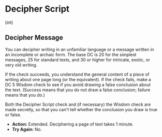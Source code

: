 # Decipher Script

(int)

## Decipher Message

You can decipher writing in an unfamiliar language or a message written in an incomplete or archaic form. The base DC is 20 for the simplest messages, 25 for standard texts, and 30 or higher for intricate, exotic, or very old writing.

If the check succeeds, you understand the general content of a piece of writing about one page long (or the equivalent). If the check fails, make a DC 5 Wisdom check to see if you avoid drawing a false conclusion about the text. (Success means that you do not draw a false conclusion; failure means that you do.)

Both the Decipher Script check and (if necessary) the Wisdom check are made secretly, so that you can't tell whether the conclusion you draw is true or false.

* __Action:__ Extended. Deciphering a page of text takes 1 minute.
* __Try Again:__ No.